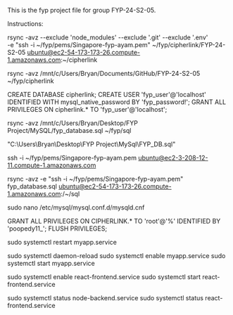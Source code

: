 This is the fyp project file for group FYP-24-S2-05.

Instructions:

rsync -avz --exclude 'node_modules' --exclude '.git' --exclude '.env' \
-e "ssh -i ~/fyp/pems/Singapore-fyp-ayam.pem" ~/fyp/cipherlink/FYP-24-S2-05 ubuntu@ec2-54-173-173-26.compute-1.amazonaws.com:~/cipherlink

rsync -avz /mnt/c/Users/Bryan/Documents/GitHub/FYP-24-S2-05 ~/fyp/cipherlink

CREATE DATABASE cipherlink;
CREATE USER 'fyp_user'@'localhost' IDENTIFIED WITH mysql_native_password BY 'fyp_password!';
GRANT ALL PRIVILEGES ON cipherlink.* TO 'fyp_user'@'localhost';

rsync -avz /mnt/c/Users/Bryan/Desktop/FYP Project/MySQL/fyp_database.sql ~/fyp/sql

"C:\Users\Bryan\Desktop\FYP Project\MySql\FYP_DB.sql"

ssh -i ~/fyp/pems/Singapore-fyp-ayam.pem ubuntu@ec2-3-208-12-11.compute-1.amazonaws.com

rsync -avz -e "ssh -i ~/fyp/pems/Singapore-fyp-ayam.pem" fyp_database.sql ubuntu@ec2-54-173-173-26.compute-1.amazonaws.com:/~/sql

sudo nano /etc/mysql/mysql.conf.d/mysqld.cnf

GRANT ALL PRIVILEGES ON CIPHERLINK.* TO 'root'@'%' IDENTIFIED BY 'poopedy11_';
FLUSH PRIVILEGES;

sudo systemctl restart myapp.service

sudo systemctl daemon-reload
sudo systemctl enable myapp.service
sudo systemctl start myapp.service

sudo systemctl enable react-frontend.service
sudo systemctl start react-frontend.service

sudo systemctl status node-backend.service
sudo systemctl status react-frontend.service